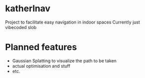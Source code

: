 # katherlnav
Project to facilitate easy navigation in indoor spaces 
Currently just vibecoded slob
# Planned features
- Gaussian Splatting to visualize the path to be taken
- actual optimisation and stuff
- etc.

